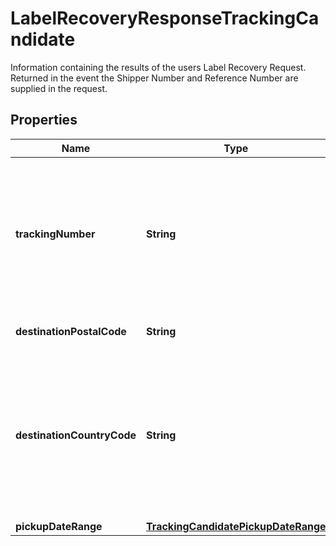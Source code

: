 

# LabelRecoveryResponseTrackingCandidate

Information containing the results of the users Label Recovery Request. Returned in the event the Shipper Number and Reference Number are supplied in the request.

## Properties

| Name | Type | Description | Notes |
|------------ | ------------- | ------------- | -------------|
|**trackingNumber** | **String** | Packaging Tracking Number  Only supported for the web small package shipment so only supported 18 digit |  |
|**destinationPostalCode** | **String** | Destination postal code candidate |  [optional] |
|**destinationCountryCode** | **String** | Destination country or territory code candidate, like US &#x3D; USA, CA &#x3D; Canada  Must be valid ups country or territory code |  [optional] |
|**pickupDateRange** | [**TrackingCandidatePickupDateRange**](TrackingCandidatePickupDateRange.md) |  |  [optional] |



